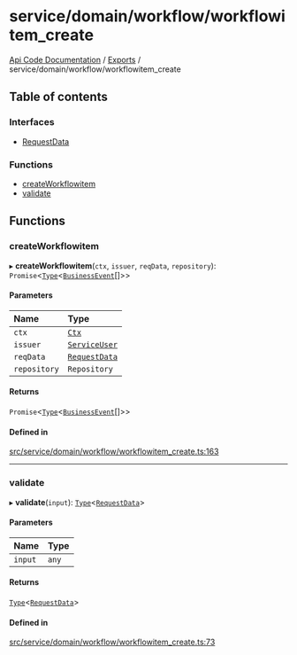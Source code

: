 # service/domain/workflow/workflowitem\_create
 
[Api Code Documentation](../README.md) / [Exports](../modules.md) / service/domain/workflow/workflowitem\_create

## Table of contents

### Interfaces

- [RequestData](../interfaces/service_domain_workflow_workflowitem_create.RequestData.md)

### Functions

- [createWorkflowitem](service_domain_workflow_workflowitem_create.md#createworkflowitem)
- [validate](service_domain_workflow_workflowitem_create.md#validate)

## Functions

### createWorkflowitem

▸ **createWorkflowitem**(`ctx`, `issuer`, `reqData`, `repository`): `Promise`\<[`Type`](result.md#type)\<[`BusinessEvent`](service_domain_business_event.md#businessevent)[]\>\>

#### Parameters

| Name | Type |
| :------ | :------ |
| `ctx` | [`Ctx`](../interfaces/lib_ctx.Ctx.md) |
| `issuer` | [`ServiceUser`](../interfaces/service_domain_organization_service_user.ServiceUser.md) |
| `reqData` | [`RequestData`](../interfaces/service_domain_workflow_workflowitem_create.RequestData.md) |
| `repository` | `Repository` |

#### Returns

`Promise`\<[`Type`](result.md#type)\<[`BusinessEvent`](service_domain_business_event.md#businessevent)[]\>\>

#### Defined in

[src/service/domain/workflow/workflowitem_create.ts:163](https://github.com/openkfw/TruBudget/blob/2e43ea7/api/src/service/domain/workflow/workflowitem_create.ts#L163)

___

### validate

▸ **validate**(`input`): [`Type`](result.md#type)\<[`RequestData`](../interfaces/service_domain_workflow_workflowitem_create.RequestData.md)\>

#### Parameters

| Name | Type |
| :------ | :------ |
| `input` | `any` |

#### Returns

[`Type`](result.md#type)\<[`RequestData`](../interfaces/service_domain_workflow_workflowitem_create.RequestData.md)\>

#### Defined in

[src/service/domain/workflow/workflowitem_create.ts:73](https://github.com/openkfw/TruBudget/blob/2e43ea7/api/src/service/domain/workflow/workflowitem_create.ts#L73)
